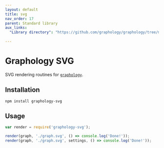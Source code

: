 ```yaml
---
layout: default
title: svg
nav_order: 17
parent: Standard library
aux_links:
  "Library directory": "https://github.com/graphology/graphology/tree/master/src/svg"
  
---
```


# Graphology SVG

SVG rendering routines for [`graphology`](..).

## Installation

```
npm install graphology-svg
```

## Usage

```js
var render = require('graphology-svg');

render(graph, './graph.svg', () => console.log('Done!'));
render(graph, './graph.svg', settings, () => console.log('Done!'));
```

